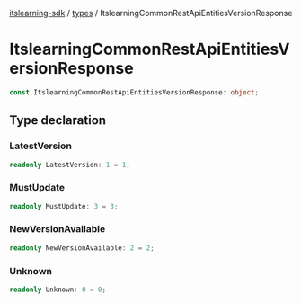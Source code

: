 [itslearning-sdk](../../modules.md) / [types](../index.md) / ItslearningCommonRestApiEntitiesVersionResponse

# ItslearningCommonRestApiEntitiesVersionResponse

```ts
const ItslearningCommonRestApiEntitiesVersionResponse: object;
```

## Type declaration

### LatestVersion

```ts
readonly LatestVersion: 1 = 1;
```

### MustUpdate

```ts
readonly MustUpdate: 3 = 3;
```

### NewVersionAvailable

```ts
readonly NewVersionAvailable: 2 = 2;
```

### Unknown

```ts
readonly Unknown: 0 = 0;
```
